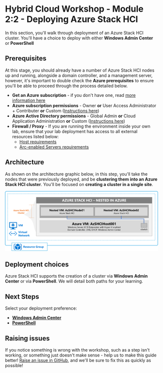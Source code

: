 Hybrid Cloud Workshop - Module 2:2 - Deploying Azure Stack HCI
============
In this section, you'll walk through deployment of an Azure Stack HCI cluster. You'll have a choice to deploy with either **Windows Admin Center** or **PowerShell**

Prerequisites
-----------
At this stage, you should already have a number of Azure Stack HCI nodes up and running, alongside a domain controller, and a management server, however, it's important to double check the **Azure prerequisites** to ensure you'll be able to proceed through the process detailed below.

* **Get an Azure subscription** - if you don't have one, read [more information here](/modules/module_0/2_azure_prerequisites.md#get-an-azure-subscription)
* **Azure subscription permissions** - Owner **or** User Access Administrator + Contributer **or** Custom ([Instructions here](https://docs.microsoft.com/en-us/azure-stack/hci/deploy/register-with-azure#azure-subscription-and-permissions))
* **Azure Active Directory permissions** - Global Admin **or** Cloud Application Administration **or** Custom ([Instructions here](https://docs.microsoft.com/en-us/azure-stack/hci/manage/manage-azure-registration#option-3-create-a-custom-active-directory-role-and-consent-policy))
* **Firewall / Proxy** - If you are running the environment inside your own lab, ensure that your lab deployment has access to all external resources listed below:
  * [Host requirements](https://docs.microsoft.com/en-us/azure-stack/hci/concepts/firewall-requirements)
  * [Arc-enabled Servers requirements](https://docs.microsoft.com/en-us/azure/azure-arc/servers/agent-overview#networking-configuration)

Architecture
-----------

As shown on the architecture graphic below, in this step, you'll take the nodes that were previously deployed, and be **clustering them into an Azure Stack HCI cluster**. You'll be focused on **creating a cluster in a single site**.

![Architecture diagram for Azure Stack HCI nested](/modules/module_0/media/nested_virt_arch.png "Architecture diagram for Azure Stack HCI nested")

Deployment choices
-----------
Azure Stack HCI supports the creation of a cluster via **Windows Admin Center** or via **PowerShell**. We will detail both paths for your learning.

Next Steps
-----------
Select your deployment preference:

* [**Windows Admin Center**](/modules/module_2/2a_DeployAzSHCI_WAC.md)
* [**PowerShell**](/modules/module_2/2b_DeployAzSHCI_PS.md)

Raising issues
-----------
If you notice something is wrong with the workshop, such as a step isn't working, or something just doesn't make sense - help us to make this guide better!  [Raise an issue in GitHub](https://github.com/DellGEOS/HybridWorkshop/issues), and we'll be sure to fix this as quickly as possible!